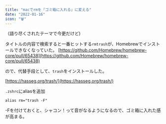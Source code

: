```yaml
---
title: "macでrmを「ゴミ箱に入れる」に変える"
date: "2022-01-16"
icon: "🗑️"
---
```



（語り尽くされたテーマで今更だけど)

タイトルの内容で検索すると一番ヒットする`rmtrash`が、Homebrewでインストールできなくなっていた。
[https://github.com/Homebrew/homebrew-core/pull/65438](https://github.com/Homebrew/homebrew-core/pull/65438)

ので、代替手段として、`trash`をインストールした。

[https://hasseg.org/trash/](https://hasseg.org/trash/)

`.zshrc`にaliasを追加

```shell
alias rm="trash -F"
```

-Fを付けておくと、シャコン！って音がなるようになるので、ゴミ箱に入れた感が高まる。

